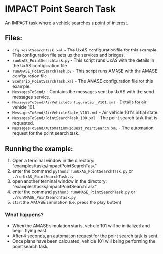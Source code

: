 IMPACT Point Search Task
=======================

An IMPACT task where a vehicle searches a point of interest.

Files:
------

* `cfg_PointSearchTask.xml` - The UxAS configuration file for this example. This configuration file sets up the services and bridges.
* `runUxAS_PointSearchtask.py` - This script runs UxAS with the details in the UxAS configuration file
* `runAMASE_PointSearchTask.py` - This script runs AMASE with the AMASE configuration file.
* `Scenario_PointSearchTask.xml` - The AMASE configuration file for this example.
* `MessagesToSend/` - Contains the messages sent by UxAS with the send messages service.
* `MessagesToSend/AirVehicleConfiguration_V101.xml` - Details for air vehicle 101.
* `MessagesToSend/AirVehicleState_V101.xml` - Air vehicle 101's initial state.
* `MessagesToSend/PointSearchTask_100.xml` - The point search task that is requested.
* `MessagesToSend/AutomationRequest_PointSearch.xml` - The automation request for the point search task.


Running the example:
--------------------
1. Open a terminal window in the directory: "examples/tasks/ImpactPointSearchTask"
2. enter the command `python3 runUxAS_PointSearchTask.py` or `./runUxAS_PointSearchTask.py`
3. open another terminal window in the directory: "examples/tasks/ImpactPointSearchTask"
4. enter the command `python3 runAMASE_PointSearchTask.py` or `./runAMASE_PointSearchTask.py`
5. start the AMASE simulation (i.e. press the play button)

### What happens?
* When the AMASE simulation starts, vehicle 101 will be initialized and begin flying east.
* After 4 seconds, an automation request for the point search task is sent.
* Once plans have been calculated, vehicle 101 will being performing the point search task.
